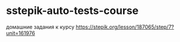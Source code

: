 # sstepik-auto-tests-course
домашние задания к курсу
https://stepik.org/lesson/187065/step/7?unit=161976